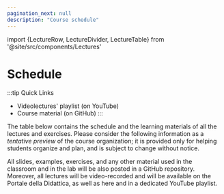 ```yaml
---
pagination_next: null
description: "Course schedule"
---
```


import {LectureRow, LectureDivider, LectureTable} from '@site/src/components/Lectures'


# Schedule

:::tip Quick Links
* Videolectures' playlist (on YouTube)
* Course material (on GitHub)
:::

The table below contains the schedule and the learning materials of all the lectures and exercises. Please consider the following information as a _tentative preview_ of the course organization; it is provided only for helping students organize and plan, and is subject to change without notice.

All slides, examples, exercises, and any other material used in the classroom and in the lab will be also posted in a GitHub repository. Moreover, all lectures will be video-recorded and will be available on the Portale della Didattica, as well as here and in a dedicated YouTube playlist.

<LectureTable defaultTeacher="Luigi De Russis" defaultType="Lecture" showMaterial={false} showRoom={true} language='EN'>

</LectureTable>
